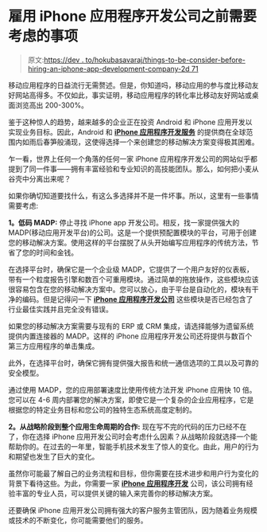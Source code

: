 # 雇用 iPhone 应用程序开发公司之前需要考虑的事项

> 原文:[https://dev . to/hokubasavaraj/things-to-be-consider-before-hiring-an-iphone-app-development-company-2d 71](https://dev.to/hokubasavaraj/things-to-be-consider-before-hiring-an-iphone-app-development-company-2d71)

移动应用程序的日益流行无需赘述。但是，你知道吗，移动应用的参与度比移动友好网站高得多。不仅如此，事实证明，移动应用程序的转化率比移动友好网站或桌面浏览高出 200-300%。

鉴于这种惊人的趋势，越来越多的企业正在投资 Android 和 iPhone 应用开发以实现业务目标。因此，Android 和 [**iPhone 应用程序开发服务**](https://www.hokuapps.com/services/ios-app-development-services/) 的提供商在全球范围内如雨后春笋般涌现，这使得选择一个来创建您的移动解决方案变得极其困难。

乍一看，世界上任何一个角落的任何一家 iPhone 应用程序开发公司的网站似乎都提到了同一件事——拥有丰富经验和专业知识的高技能团队。那么，如何把小麦从谷壳中分离出来呢？

如果你确切知道要找什么，有这么多选择并不是一件坏事。所以，这里有一些事情需要考虑:

**1。低码 MADP:** 停止寻找 iPhone app 开发公司。相反，找一家提供强大的 MADP(移动应用开发平台)的公司。这是一个提供预配置模块的平台，可用于创建您的移动解决方案。使用这样的平台摆脱了从头开始编写应用程序的传统方法，节省了您的时间和金钱。

在选择平台时，确保它是一个企业级 MADP，它提供了一个用户友好的仪表板，带有一个粒度报告引擎和数百个可重用模块。通过简单的拖放操作，这些模块应该很容易包含在您的移动解决方案中。您可以放心，由于平台是自动化的，模块有干净的编码。但是记得问一下 [**iPhone 应用程序开发公司**](https://www.hokuapps.com/services/iphone-application-development-company/) 这些模块是否已经包含了行业最佳实践并且完全没有错误。

如果您的移动解决方案需要与现有的 ERP 或 CRM 集成，请选择能够为遗留系统提供内置连接器的 MADP。这样的 iPhone 应用程序开发公司还将提供与数百个第三方应用程序的单击集成。

此外，在选择平台时，确保它拥有提供强大报告和统一通信选项的工具以及可靠的安全模型。

通过使用 MADP，您的应用部署速度比使用传统方法开发 iPhone 应用快 10 倍。您可以在 4-6 周内部署您的解决方案，即使它是一个复杂的企业应用程序，它是根据您的特定业务目标和您公司的独特生态系统高度定制的。

**2。从战略阶段到整个应用生命周期的合作:** 现在写不完的代码的压力已经不在了，你在选择 iPhone 应用开发公司时会考虑什么因素？从战略阶段就选择一个能帮助你的。在过去的一年里，智能手机技术发生了惊人的变化。由此，用户的行为和期望也发生了巨大的变化。

虽然你可能最了解自己的业务流程和目标，但你需要在技术进步和用户行为变化的背景下看待这些。为此，你需要一家 [**iPhone 应用程序开发**](https://www.hokuapps.com/services/iphone-ios-app-development/) 公司，该公司拥有经验丰富的专业人员，可以提供关键的输入来完善你的移动解决方案。

还要确保 iPhone 应用开发公司拥有强大的客户服务主管团队，因为随着业务规模或技术的不断变化，你可能需要他们的服务。